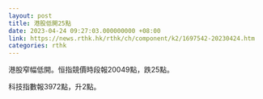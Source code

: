 ```yaml
---
layout: post
title: 港股低開25點
date: 2023-04-24 09:27:03.000000000 +08:00
link: https://news.rthk.hk/rthk/ch/component/k2/1697542-20230424.htm
categories: rthk
---
```


港股窄幅低開。恒指競價時段報20049點，跌25點。

科技指數報3972點，升2點。
